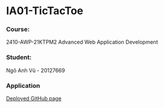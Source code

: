 # IA01-TicTacToe

### Course:
2410-AWP-21KTPM2
Advanced Web Application Development

### Student:
Ngô Anh Vũ - 20127669

### Application
[Deployed GitHub page](https://disisvu.github.io/IA01-TicTacToe/)
